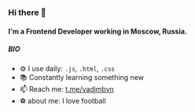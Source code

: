 ### Hi there 👋

#### I'm a Frontend Developer working in Moscow, Russia.

##### BIO

- ⚙️ I use daily: `.js`, `.html`, `.css`
- 📚 Constantly learning something new
- 📫 Reach me: [t.me/vadimbvn](https://t.me/Vadim_bvn)
- ⚽ about me: I love football
